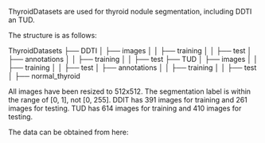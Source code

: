 ThyroidDatasets  are used for thyroid nodule segmentation, including DDTI an TUD. 

The structure is as follows:

ThyroidDatasets
├── DDTI
│   ├── images
│   │   ├── training
│   │   ├── test
│   ├── annotations
│   │   ├── training
│   │   ├── test
├── TUD
│   ├── images
│   │   ├── training
│   │   ├── test
│   ├── annotations
│   │   ├── training
│   │   ├── test
│   ├── normal_thyroid

All images have been resized to 512x512. The segmentation label is within the range of [0, 1], not [0, 255].
DDIT has 391 images for training and 261 images for testing. TUD has 614 images for training and 410 images for testing.

The data can be obtained from here:
